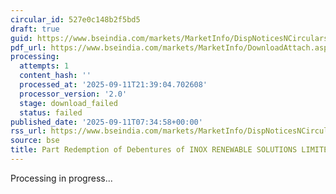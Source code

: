 ```yaml
---
circular_id: 527e0c148b2f5bd5
draft: true
guid: https://www.bseindia.com/markets/MarketInfo/DispNoticesNCirculars.aspx?Noticeid={EDBDC0E6-61C7-4D01-8AF4-BC2F39DF12F5}&noticeno=20250911-4&dt=09/11/2025&icount=4&totcount=91&flag=0
pdf_url: https://www.bseindia.com/markets/MarketInfo/DownloadAttach.aspx?id=20250911-4&attachedId=
processing:
  attempts: 1
  content_hash: ''
  processed_at: '2025-09-11T21:39:04.702608'
  processor_version: '2.0'
  stage: download_failed
  status: failed
published_date: '2025-09-11T07:34:58+00:00'
rss_url: https://www.bseindia.com/markets/MarketInfo/DispNoticesNCirculars.aspx?Noticeid={EDBDC0E6-61C7-4D01-8AF4-BC2F39DF12F5}&noticeno=20250911-4&dt=09/11/2025&icount=4&totcount=91&flag=0
source: bse
title: Part Redemption of Debentures of INOX RENEWABLE SOLUTIONS LIMITED
---
```


Processing in progress...